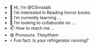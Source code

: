 - 👋 Hi, I’m @C0rnstalk
- 👀 I’m interested in Reading horror books
- 🌱 I’m currently learning ...
- 💞️ I’m looking to collaborate on ...
- 📫 How to reach me ...
- 😄 Pronouns: They/them
- ⚡ Fun fact: Is your refrigerator running?

<!---
C0rnstalk/C0rnstalk is a ✨ special ✨ repository because its `README.md` (this file) appears on your GitHub profile.
You can click the Preview link to take a look at your changes.
--->
